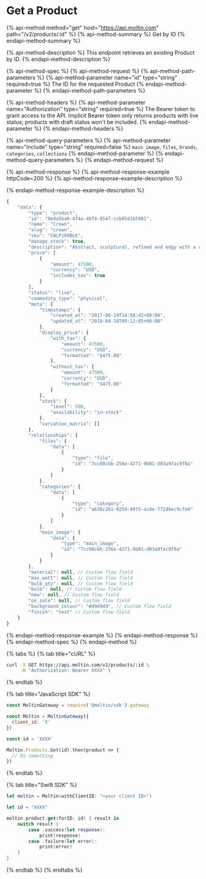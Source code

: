 # Get a Product

{% api-method method="get" host="https://api.moltin.com" path="/v2/products/:id" %}
{% api-method-summary %}
Get by ID
{% endapi-method-summary %}

{% api-method-description %}
This endpoint retrieves an existing Product by ID.
{% endapi-method-description %}

{% api-method-spec %}
{% api-method-request %}
{% api-method-path-parameters %}
{% api-method-parameter name="id" type="string" required=true %}
The ID for the requested Product
{% endapi-method-parameter %}
{% endapi-method-path-parameters %}

{% api-method-headers %}
{% api-method-parameter name="Authorization" type="string" required=true %}
The Bearer token to grant access to the API.  Implicit Bearer token only returns products with live status; products with draft status won't be included.
{% endapi-method-parameter %}
{% endapi-method-headers %}

{% api-method-query-parameters %}
{% api-method-parameter name="include" type="string" required=false %}
`main_image`, `files`, `brands`, `categories`, `collections`
{% endapi-method-parameter %}
{% endapi-method-query-parameters %}
{% endapi-method-request %}

{% api-method-response %}
{% api-method-response-example httpCode=200 %}
{% api-method-response-example-description %}

{% endapi-method-response-example-description %}

```javascript
{
    "data": {
        "type": "product",
        "id": "9eda5ba0-4f4a-4074-8547-ccb05d1b5981",
        "name": "Crown",
        "slug": "crown",
        "sku": "CWLP100BLK",
        "manage_stock": true,
        "description": "Abstract, sculptural, refined and edgy with a modern twist. Its symmetrical, spoked structure generates a clever geometric presence, which works well in a contemporary environment.",
        "price": [
            {
                "amount": 47500,
                "currency": "USD",
                "includes_tax": true
            }
        ],
        "status": "live",
        "commodity_type": "physical",
        "meta": {
            "timestamps": {
                "created_at": "2017-06-19T14:58:42+00:00",
                "updated_at": "2018-04-10T09:12:05+00:00"
            },
            "display_price": {
                "with_tax": {
                    "amount": 47500,
                    "currency": "USD",
                    "formatted": "$475.00"
                },
                "without_tax": {
                    "amount": 47500,
                    "currency": "USD",
                    "formatted": "$475.00"
                }
            },
            "stock": {
                "level": 500,
                "availability": "in-stock"
            },
            "variation_matrix": []
        },
        "relationships": {
            "files": {
                "data": [
                    {
                        "type": "file",
                        "id": "7cc08cbb-256e-4271-9b01-d03a9fac9f0a"
                    }
                ]
            },
            "categories": {
                "data": [
                    {
                        "type": "category",
                        "id": "a636c261-0259-4975-ac8e-77246ec9cfe0"
                    }
                ]
            },
            "main_image": {
                "data": {
                    "type": "main_image",
                    "id": "7cc08cbb-256e-4271-9b01-d03a9fac9f0a"
                }
            }
        },
        "material": null, // Custom flow field
        "max_watt": null, // Custom flow field
        "bulb_qty": null, // Custom flow field
        "bulb": null, // Custom flow field
        "new": null, // Custom flow field
        "on_sale": null, // Custom flow field
        "background_colour": "#d9d9d9", // Custom flow field
        "finish": "test" // Custom flow field
    }
}
```
{% endapi-method-response-example %}
{% endapi-method-response %}
{% endapi-method-spec %}
{% endapi-method %}

{% tabs %}
{% tab title="cURL" %}
```bash
curl -X GET https://api.moltin.com/v2/products/:id \
     -H "Authorization: Bearer XXXX" \
```
{% endtab %}

{% tab title="JavaScript SDK" %}
```javascript
const MoltinGateway = require('@moltin/sdk').gateway

const Moltin = MoltinGateway({
  client_id: 'X'
})

const id = 'XXXX'

Moltin.Products.Get(id).then(product => {
  // Do something
})
```
{% endtab %}

{% tab title="Swift SDK" %}
```swift
let moltin = Moltin(withClientID: "<your client ID>")

let id = "XXXX"

moltin.product.get(forID: id) { result in
    switch result {
        case .success(let response):
            print(response)
        case .failure(let error):
            print(error)
    }
}
```
{% endtab %}
{% endtabs %}

